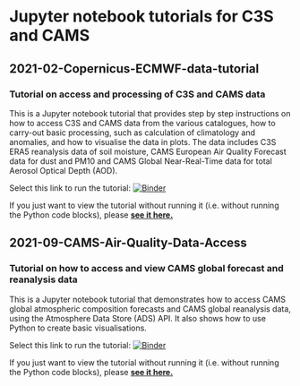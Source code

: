 # Jupyter notebook tutorials for C3S and CAMS

## 2021-02-Copernicus-ECMWF-data-tutorial
### Tutorial on access and processing of C3S and CAMS data
This is a Jupyter notebook tutorial that provides step by step instructions on how to access C3S and CAMS data from the various catalogues, how to carry-out basic processing, such as calculation of climatology and anomalies, and how to visualise the data in plots. The data includes C3S ERA5 reanalysis data of soil moisture, CAMS European Air Quality Forecast data for dust and PM10 and CAMS Global Near-Real-Time data for total Aerosol Optical Depth (AOD).

Select this link to run the tutorial: [![Binder](https://mybinder.org/badge_logo.svg)](https://mybinder.org/v2/gh/ecmwf-projects/copernicus-training/HEAD?urlpath=lab/tree/2021-02-Copernicus-ECMWF-data-tutorial.ipynb)

If you just want to view the tutorial without running it (i.e. without running the Python code blocks), please **[see it here.](https://nbviewer.jupyter.org/github/ecmwf-projects/copernicus-training/blob/master/2021-02-Copernicus-ECMWF-data-tutorial.ipynb)**

## 2021-09-CAMS-Air-Quality-Data-Access
### Tutorial on how to access and view CAMS global forecast and reanalysis data
This is a Jupyter notebook tutorial that demonstrates how to access CAMS global atmospheric composition forecasts and CAMS global reanalysis data, using the Atmosphere Data Store (ADS) API. It also shows how to use Python to create basic visualisations.

Select this link to run the tutorial: [![Binder](https://mybinder.org/badge_logo.svg)](https://mybinder.org/v2/gh/ecmwf-projects/copernicus-training/HEAD?urlpath=lab/tree/2021-09-CAMS-Air-Quality-Data-Access.ipynb)

If you just want to view the tutorial without running it (i.e. without running the Python code blocks), please **[see it here.](https://nbviewer.jupyter.org/github/ecmwf-projects/copernicus-training/blob/master/2021-09-CAMS-Air-Quality-Data-Access.ipynb)**
